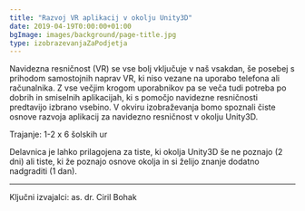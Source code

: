 ```yaml
---
title: "Razvoj VR aplikacij v okolju Unity3D"
date: 2019-04-19T0:00:00+01:00
bgImage: images/background/page-title.jpg
type: izobrazevanjaZaPodjetja
---
```

Navidezna resničnost (VR) se vse bolj vključuje v naš vsakdan, še posebej s prihodom samostojnih naprav VR, ki niso vezane na uporabo telefona ali računalnika. 
Z vse večjim krogom uporabnikov pa se veča tudi potreba po dobrih in smiselnih aplikacijah, ki s pomočjo navidezne resničnosti predtavijo izbrano vsebino. 
V okviru izobraževanja bomo spoznali čiste osnove razvoja aplikacij za navidezno resničnost v okolju Unity3D.

Trajanje: 1-2 x 6 šolskih ur

Delavnica je lahko prilagojena za tiste, ki okolja Unity3D še ne poznajo (2 dni) ali tiste, ki že poznajo
osnove okolja in si želijo znanje dodatno nadgraditi (1 dan).

---

Ključni izvajalci: as. dr. Ciril Bohak